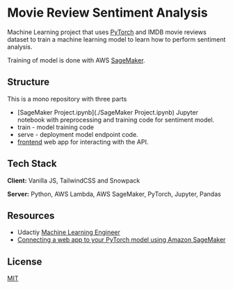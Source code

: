 # Movie Review Sentiment Analysis
Machine Learning project that uses [PyTorch](https://pytorch.org) and IMDB movie reviews dataset to train a machine learning model to learn how to perform sentiment analysis.

Training of model is done with AWS [SageMaker](https://aws.amazon.com/sagemaker/).

## Structure

This is a mono repository with three parts

- [SageMaker Project.ipynb](./SageMaker Project.ipynb) Jupyter notebook with preprocessing and training code for sentiment model.
- train - model training code
- serve - deployment model endpoint code.
- [frontend](./frontend/README.md) web app for interacting with the API.

## Tech Stack

**Client:** Vanilla JS, TailwindCSS and Snowpack

**Server:** Python, AWS Lambda, AWS SageMaker, PyTorch, Jupyter, Pandas


## Resources

- Udactiy [Machine Learning Engineer](https://www.udacity.com/course/machine-learning-engineer-nanodegree--nd009t)
- [Connecting a web app to your PyTorch model using Amazon SageMaker](https://developers.facebook.com/blog/post/2020/08/03/connecting-web-app-pytorch-model-using-amazon-sagemaker/)

## License
[MIT](./LICENSE)
